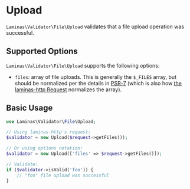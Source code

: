 # Upload

`Laminas\Validator\File\Upload` validates that a file upload operation was
successful.

## Supported Options

`Laminas\Validator\File\Upload` supports the following options:

- `files`: array of file uploads. This is generally the `$_FILES` array, but
  should be normalized per the details in [PSR-7](http://www.php-fig.org/psr/psr-7/#1-6-uploaded-files)
  (which is also how [the laminas-http Request](https://docs.laminas.dev/laminas-http)
  normalizes the array).

## Basic Usage

```php
use Laminas\Validator\File\Upload;

// Using laminas-http's request:
$validator = new Upload($request->getFiles());

// Or using options notation:
$validator = new Upload(['files' => $request->getFiles()]);

// Validate:
if ($validator->isValid('foo')) {
    // "foo" file upload was successful
}
```
